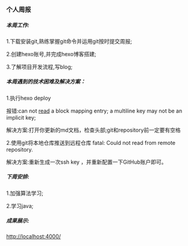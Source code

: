 ### 个人周报

##### 本周工作:

1.下载安装git,熟练掌握git命令并运用git按时提交周报;

2.创建hexo账号,并完成hexo博客搭建;

3.了解项目开发流程,写blog;

##### 本周遇到的技术困难及解决方案：

1.执行hexo deploy 

报错:can not [read](https://so.csdn.net/so/search?q=read&spm=1001.2101.3001.7020) a block mapping entry; a multiline key may not be an implicit key;

解决方案:打开你更新的md文档，检查头部;git和repository前一定要有空格

2.使用git将本地仓库推送到远程仓库 fatal: Could not read from remote repository.

解决方案:重新生成一次ssh key ，并重新配置一下GitHub账户即可。

##### 下周安排:

1.加强算法学习;

2.学习java;

##### 成果展示:

<http://localhost:4000/>











